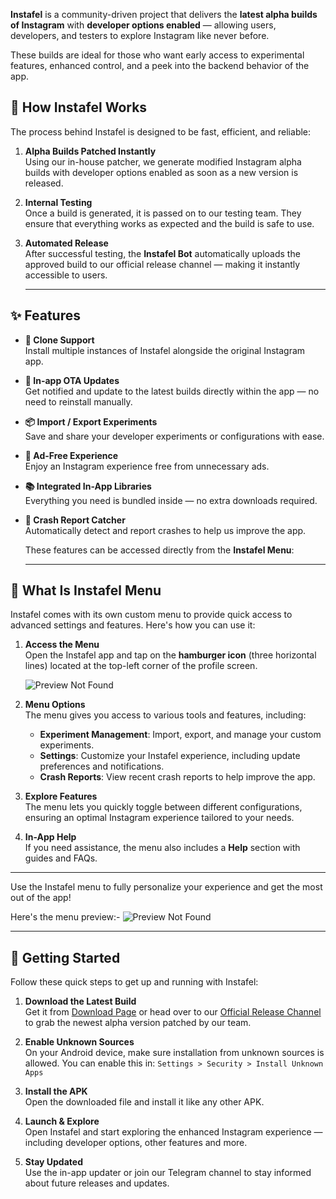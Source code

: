 **Instafel** is a community-driven project that delivers the **latest alpha builds of Instagram** with **developer options enabled** — allowing users, developers, and testers to explore Instagram like never before.

These builds are ideal for those who want early access to experimental features, enhanced control, and a peek into the backend behavior of the app.

## 🚀 How Instafel Works

The process behind Instafel is designed to be fast, efficient, and reliable:

1. **Alpha Builds Patched Instantly**  
   Using our in-house patcher, we generate modified Instagram alpha builds with developer options enabled as soon as a new version is released.

2. **Internal Testing**  
   Once a build is generated, it is passed on to our testing team. They ensure that everything works as expected and the build is safe to use.

3. **Automated Release**  
   After successful testing, the **Instafel Bot** automatically uploads the approved build to our official release channel — making it instantly accessible to users.

   ***

## ✨ Features

- **📱 Clone Support**  
  Install multiple instances of Instafel alongside the original Instagram app.

- **🔄 In-app OTA Updates**  
  Get notified and update to the latest builds directly within the app — no need to reinstall manually.

- **📦 Import / Export Experiments**  
  Save and share your developer experiments or configurations with ease.

- **🚫 Ad-Free Experience**  
  Enjoy an Instagram experience free from unnecessary ads.

- **📚 Integrated In-App Libraries**  
  Everything you need is bundled inside — no extra downloads required.

- **🐞 Crash Report Catcher**  
  Automatically detect and report crashes to help us improve the app.

  These features can be accessed directly from the **Instafel Menu**:

  ***

## 🍔 What Is Instafel Menu

Instafel comes with its own custom menu to provide quick access to advanced settings and features. Here's how you can use it:

1. **Access the Menu**  
   Open the Instafel app and tap on the **hamburger icon** (three horizontal lines) located at the top-left corner of the profile screen.

   ![Preview Not Found](/menu-access.jpg)

2. **Menu Options**  
   The menu gives you access to various tools and features, including:

   - **Experiment Management**: Import, export, and manage your custom experiments.
   - **Settings**: Customize your Instafel experience, including update preferences and notifications.
   - **Crash Reports**: View recent crash reports to help improve the app.

3. **Explore Features**  
   The menu lets you quickly toggle between different configurations, ensuring an optimal Instagram experience tailored to your needs.

4. **In-App Help**  
   If you need assistance, the menu also includes a **Help** section with guides and FAQs.

---

Use the Instafel menu to fully personalize your experience and get the most out of the app!

Here's the menu preview:-
![Preview Not Found](/instafel-menu.jpg)

---

## 🧰 Getting Started

Follow these quick steps to get up and running with Instafel:

1. **Download the Latest Build**  
   Get it from [Download Page](https://instafel.app/download?version=latest) or head over to our [Official Release Channel](https://t.me/instafel) to grab the newest alpha version patched by our team.

2. **Enable Unknown Sources**  
   On your Android device, make sure installation from unknown sources is allowed. You can enable this in:
   `Settings > Security > Install Unknown Apps`

3. **Install the APK**  
   Open the downloaded file and install it like any other APK.

4. **Launch & Explore**  
   Open Instafel and start exploring the enhanced Instagram experience — including developer options, other features and more.

5. **Stay Updated**  
   Use the in-app updater or join our Telegram channel to stay informed about future releases and updates.
